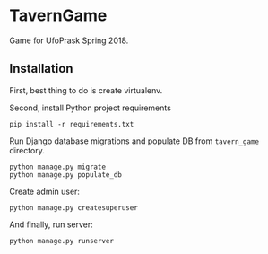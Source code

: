 # TavernGame

Game for UfoPrask Spring 2018.

## Installation

First, best thing to do is create virtualenv.

Second, install Python project requirements

```
pip install -r requirements.txt
```

Run Django database migrations and populate DB from `tavern_game` directory.

```
python manage.py migrate
python manage.py populate_db
```
Create admin user:

```
python manage.py createsuperuser
```

And finally, run server:

```
python manage.py runserver
```

